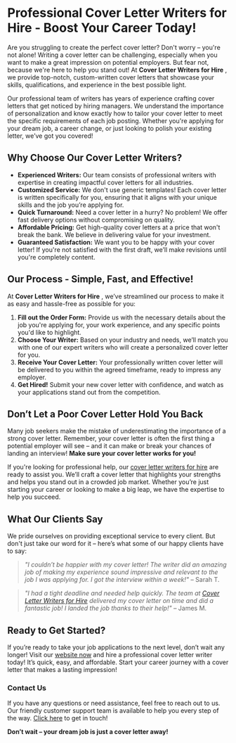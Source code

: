 # Professional Cover Letter Writers for Hire - Boost Your Career Today!

Are you struggling to create the perfect cover letter? Don't worry – you're not alone! Writing a cover letter can be challenging, especially when you want to make a great impression on potential employers. But fear not, because we're here to help you stand out! At **Cover Letter Writers for Hire** , we provide top-notch, custom-written cover letters that showcase your skills, qualifications, and experience in the best possible light.

Our professional team of writers has years of experience crafting cover letters that get noticed by hiring managers. We understand the importance of personalization and know exactly how to tailor your cover letter to meet the specific requirements of each job posting. Whether you're applying for your dream job, a career change, or just looking to polish your existing letter, we’ve got you covered!

## Why Choose Our Cover Letter Writers?

- **Experienced Writers:** Our team consists of professional writers with expertise in creating impactful cover letters for all industries.
- **Customized Service:** We don't use generic templates! Each cover letter is written specifically for you, ensuring that it aligns with your unique skills and the job you’re applying for.
- **Quick Turnaround:** Need a cover letter in a hurry? No problem! We offer fast delivery options without compromising on quality.
- **Affordable Pricing:** Get high-quality cover letters at a price that won't break the bank. We believe in delivering value for your investment.
- **Guaranteed Satisfaction:** We want you to be happy with your cover letter! If you're not satisfied with the first draft, we’ll make revisions until you're completely content.

## Our Process - Simple, Fast, and Effective!

At **Cover Letter Writers for Hire** , we’ve streamlined our process to make it as easy and hassle-free as possible for you:

1. **Fill out the Order Form:** Provide us with the necessary details about the job you're applying for, your work experience, and any specific points you'd like to highlight.
2. **Choose Your Writer:** Based on your industry and needs, we’ll match you with one of our expert writers who will create a personalized cover letter for you.
3. **Receive Your Cover Letter:** Your professionally written cover letter will be delivered to you within the agreed timeframe, ready to impress any employer.
4. **Get Hired!** Submit your new cover letter with confidence, and watch as your applications stand out from the competition.

## Don’t Let a Poor Cover Letter Hold You Back

Many job seekers make the mistake of underestimating the importance of a strong cover letter. Remember, your cover letter is often the first thing a potential employer will see – and it can make or break your chances of landing an interview! **Make sure your cover letter works for you!**

If you're looking for professional help, our [cover letter writers for hire](https://tinyurl.com/topessay?keyword=cover+letter+writers+for+hire) are ready to assist you. We’ll craft a cover letter that highlights your strengths and helps you stand out in a crowded job market. Whether you’re just starting your career or looking to make a big leap, we have the expertise to help you succeed.

## What Our Clients Say

We pride ourselves on providing exceptional service to every client. But don't just take our word for it – here’s what some of our happy clients have to say:

> _"I couldn’t be happier with my cover letter! The writer did an amazing job of making my experience sound impressive and relevant to the job I was applying for. I got the interview within a week!"_ – Sarah T.

> _"I had a tight deadline and needed help quickly. The team at [Cover Letter Writers for Hire](https://tinyurl.com/topessay?keyword=cover+letter+writers+for+hire) delivered my cover letter on time and did a fantastic job! I landed the job thanks to their help!"_ – James M.

## Ready to Get Started?

If you’re ready to take your job applications to the next level, don’t wait any longer! Visit our [website now](https://tinyurl.com/topessay?keyword=cover+letter+writers+for+hire) and hire a professional cover letter writer today! It’s quick, easy, and affordable. Start your career journey with a cover letter that makes a lasting impression!

### Contact Us

If you have any questions or need assistance, feel free to reach out to us. Our friendly customer support team is available to help you every step of the way. [Click here](https://tinyurl.com/topessay?keyword=cover+letter+writers+for+hire) to get in touch!

**Don’t wait – your dream job is just a cover letter away!**
